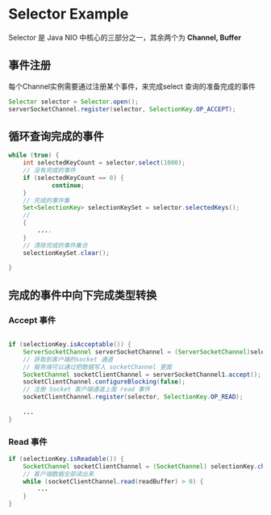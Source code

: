 # Selector Example

Selector 是 Java NIO 中核心的三部分之一，其余两个为 **Channel, Buffer**

## 事件注册

每个Channel实例需要通过注册某个事件，来完成select 查询的准备完成的事件


```java
Selector selector = Selector.open();
serverSocketChannel.register(selector, SelectionKey.OP_ACCEPT);
```

## 循环查询完成的事件

```java
while (true) {
	int selectedKeyCount = selector.select(1000);
	// 没有完成的事件
	if (selectedKeyCount == 0) {
			continue;
	}
	// 完成的事件集
	Set<SelectionKey> selectionKeySet = selector.selectedKeys();
	//
	{
		....
	}
	// 清除完成的事件集合
	selectionKeySet.clear();
		
}
```

## 完成的事件中向下完成类型转换


### Accept 事件
```java

if (selectionKey.isAcceptable()) {
	ServerSocketChannel serverSocketChannel = (ServerSocketChannel)selectionKey.channel();		
	// 获取到客户端的socket 通道
    // 服务端可以通过把数据写入 socketChannel 里面
    SocketChannel socketClientChannel = serverSocketChannel1.accept();
    socketClientChannel.configureBlocking(false);
    // 注册 Socket 客户端通道上面 read 事件
    socketClientChannel.register(selector, SelectionKey.OP_READ);
    
    ...
}
```

### Read 事件

```java
if (selectionKey.isReadable()) {
    SocketChannel socketClientChannel = (SocketChannel) selectionKey.channel();
    // 客户端数据全部读出来
    while (socketClientChannel.read(readBuffer) > 0) {
        ...
    }
}
```
    